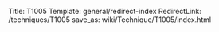 Title: T1005
Template: general/redirect-index
RedirectLink: /techniques/T1005
save_as: wiki/Technique/T1005/index.html